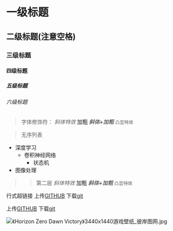 # 一级标题
## 二级标题(注意空格)
### 三级标题
#### 四级标题
##### 五级标题
###### 六级标题

> 字体修饰符：
*斜体特效*
**加粗**
***斜体+加粗***
`凸显特效`

>无序列表
* 深度学习
	* 卷积神经网络
		* 状态机
* 图像处理

>> 第二层
*斜体特效*
**加粗**
***斜体+加粗***
`凸显特效`

行式超链接
上传[GITHUB](https://github.com "上传") 下载[git](https://github.com/git/git "下载")


上传[GITHUB][1] 下载[git][2]

[1]:https://github.com 
[2]:https://github.com/git/git 


![《Horizon Zero Dawn Victory》3440x1440游戏壁纸_彼岸图网.jpg](https://s2.loli.net/2021/12/12/JHInyz1uCWjwgbR.jpg)


